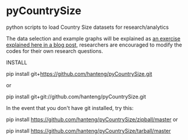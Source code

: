 pyCountrySize
=============

python scripts to load Country Size datasets for research/analytics

The data selection and example graphs will be explained as [an exercise explained here in a blog post](http://people.oii.ox.ac.uk/hanteng/to.be.determined), researchers are encouraged to modify the codes for their own research questions.


INSTALL

pip install git+https://github.com/hanteng/pyCountrySize.git

or

pip install git+git://github.com/hanteng/pyCountrySize.git


In the event that you don't have git installed, try this:

pip install https://github.com/hanteng/pyCountrySize/zipball/master
or

pip install https://github.com/hanteng/pyCountrySize/tarball/master

